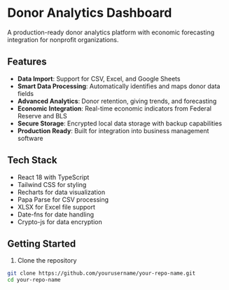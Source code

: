 # Donor Analytics Dashboard

A production-ready donor analytics platform with economic forecasting integration for nonprofit organizations.

## Features

- **Data Import**: Support for CSV, Excel, and Google Sheets
- **Smart Data Processing**: Automatically identifies and maps donor data fields
- **Advanced Analytics**: Donor retention, giving trends, and forecasting
- **Economic Integration**: Real-time economic indicators from Federal Reserve and BLS
- **Secure Storage**: Encrypted local data storage with backup capabilities
- **Production Ready**: Built for integration into business management software

## Tech Stack

- React 18 with TypeScript
- Tailwind CSS for styling
- Recharts for data visualization
- Papa Parse for CSV processing
- XLSX for Excel file support
- Date-fns for date handling
- Crypto-js for data encryption

## Getting Started

1. Clone the repository
```bash
git clone https://github.com/yourusername/your-repo-name.git
cd your-repo-name
